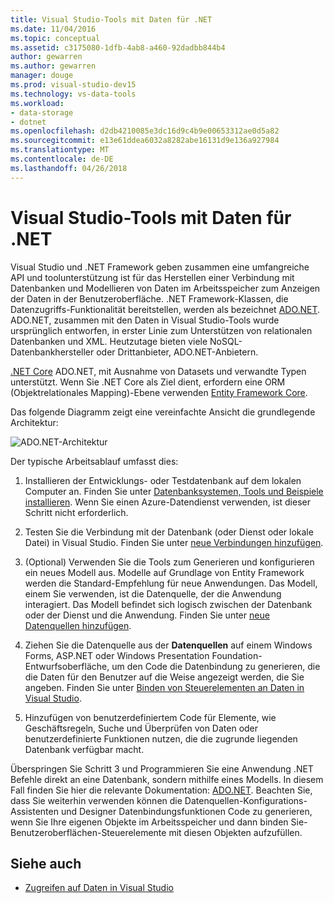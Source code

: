 ```yaml
---
title: Visual Studio-Tools mit Daten für .NET
ms.date: 11/04/2016
ms.topic: conceptual
ms.assetid: c3175080-1dfb-4ab8-a460-92dadbb844b4
author: gewarren
ms.author: gewarren
manager: douge
ms.prod: visual-studio-dev15
ms.technology: vs-data-tools
ms.workload:
- data-storage
- dotnet
ms.openlocfilehash: d2db4210085e3dc16d9c4b9e00653312ae0d5a82
ms.sourcegitcommit: e13e61ddea6032a8282abe16131d9e136a927984
ms.translationtype: MT
ms.contentlocale: de-DE
ms.lasthandoff: 04/26/2018
---
```

# <a name="visual-studio-data-tools-for-net"></a>Visual Studio-Tools mit Daten für .NET

Visual Studio und .NET Framework geben zusammen eine umfangreiche API und toolunterstützung ist für das Herstellen einer Verbindung mit Datenbanken und Modellieren von Daten im Arbeitsspeicher zum Anzeigen der Daten in der Benutzeroberfläche. .NET Framework-Klassen, die Datenzugriffs-Funktionalität bereitstellen, werden als bezeichnet [ADO.NET](/dotnet/framework/data/adonet/index). ADO.NET, zusammen mit den Daten in Visual Studio-Tools wurde ursprünglich entworfen, in erster Linie zum Unterstützen von relationalen Datenbanken und XML. Heutzutage bieten viele NoSQL-Datenbankhersteller oder Drittanbieter, ADO.NET-Anbietern.

[.NET Core](/dotnet/core/) ADO.NET, mit Ausnahme von Datasets und verwandte Typen unterstützt. Wenn Sie .NET Core als Ziel dient, erfordern eine ORM (Objektrelationales Mapping)-Ebene verwenden [Entity Framework Core](/ef/core/).

Das folgende Diagramm zeigt eine vereinfachte Ansicht die grundlegende Architektur:

![ADO.NET-Architektur](../data-tools/media/raddata-ado-net-architecture-diagram.png)

Der typische Arbeitsablauf umfasst dies:

1. Installieren der Entwicklungs- oder Testdatenbank auf dem lokalen Computer an. Finden Sie unter [Datenbanksystemen, Tools und Beispiele installieren](../data-tools/installing-database-systems-tools-and-samples.md). Wenn Sie einen Azure-Datendienst verwenden, ist dieser Schritt nicht erforderlich.

2. Testen Sie die Verbindung mit der Datenbank (oder Dienst oder lokale Datei) in Visual Studio. Finden Sie unter [neue Verbindungen hinzufügen](../data-tools/add-new-connections.md).

3. (Optional) Verwenden Sie die Tools zum Generieren und konfigurieren ein neues Modell aus. Modelle auf Grundlage von Entity Framework werden die Standard-Empfehlung für neue Anwendungen. Das Modell, einem Sie verwenden, ist die Datenquelle, der die Anwendung interagiert. Das Modell befindet sich logisch zwischen der Datenbank oder der Dienst und die Anwendung. Finden Sie unter [neue Datenquellen hinzufügen](../data-tools/add-new-data-sources.md).

4. Ziehen Sie die Datenquelle aus der **Datenquellen** auf einem Windows Forms, ASP.NET oder Windows Presentation Foundation-Entwurfsoberfläche, um den Code die Datenbindung zu generieren, die die Daten für den Benutzer auf die Weise angezeigt werden, die Sie angeben. Finden Sie unter [Binden von Steuerelementen an Daten in Visual Studio](../data-tools/bind-controls-to-data-in-visual-studio.md).

5. Hinzufügen von benutzerdefiniertem Code für Elemente, wie Geschäftsregeln, Suche und Überprüfen von Daten oder benutzerdefinierte Funktionen nutzen, die die zugrunde liegenden Datenbank verfügbar macht.

Überspringen Sie Schritt 3 und Programmieren Sie eine Anwendung .NET Befehle direkt an eine Datenbank, sondern mithilfe eines Modells. In diesem Fall finden Sie hier die relevante Dokumentation: [ADO.NET](/dotnet/framework/data/adonet/index). Beachten Sie, dass Sie weiterhin verwenden können die Datenquellen-Konfigurations-Assistenten und Designer Datenbindungsfunktionen Code zu generieren, wenn Sie Ihre eigenen Objekte im Arbeitsspeicher und dann binden Sie-Benutzeroberflächen-Steuerelemente mit diesen Objekten aufzufüllen.

## <a name="see-also"></a>Siehe auch

- [Zugreifen auf Daten in Visual Studio](../data-tools/accessing-data-in-visual-studio.md)